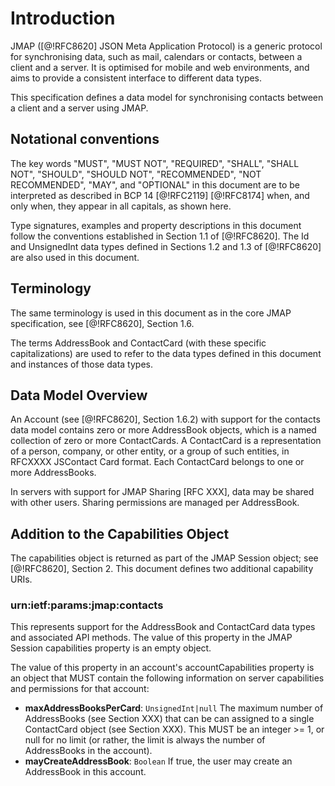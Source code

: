 # Introduction

JMAP ([@!RFC8620] JSON Meta Application Protocol) is a generic protocol for synchronising data, such as mail, calendars or contacts, between a client and a server. It is optimised for mobile and web environments, and aims to provide a consistent interface to different data types.

This specification defines a data model for synchronising contacts between a client and a server using JMAP.

## Notational conventions

The key words "MUST", "MUST NOT", "REQUIRED", "SHALL", "SHALL NOT", "SHOULD", "SHOULD NOT", "RECOMMENDED", "NOT RECOMMENDED", "MAY", and "OPTIONAL" in this document are to be interpreted as described in BCP 14 [@!RFC2119] [@!RFC8174] when, and only when, they appear in all capitals, as shown here.

Type signatures, examples and property descriptions in this document follow the conventions established in Section 1.1 of [@!RFC8620].  The Id and UnsignedInt data types defined in Sections 1.2 and 1.3 of [@!RFC8620] are also used in this document.

## Terminology

The same terminology is used in this document as in the core JMAP specification, see [@!RFC8620], Section 1.6.

The terms AddressBook and ContactCard (with these specific capitalizations) are used to refer to the data types defined in this document and instances of those data types.

## Data Model Overview

An Account (see [@!RFC8620], Section 1.6.2) with support for the contacts data model contains zero or more AddressBook objects, which is a named collection of zero or more ContactCards. A ContactCard is a representation of a person, company, or other entity, or a group of such entities, in RFCXXXX JSContact Card format. Each ContactCard belongs to one or more AddressBooks.

In servers with support for JMAP Sharing [RFC XXX], data may be shared with other users. Sharing permissions are managed per AddressBook.

## Addition to the Capabilities Object

The capabilities object is returned as part of the JMAP Session object; see [@!RFC8620], Section 2. This document defines two additional capability URIs.

### urn:ietf:params:jmap:contacts

This represents support for the AddressBook and ContactCard data types and associated API methods. The value of this property in the JMAP Session capabilities property is an empty object.

The value of this property in an account's accountCapabilities property is an object that MUST contain the following information on server capabilities and permissions for that account:

- **maxAddressBooksPerCard**: `UnsignedInt|null`
  The maximum number of AddressBooks (see Section XXX) that can be can assigned to a single ContactCard object (see Section XXX). This MUST be an integer >= 1, or null for no limit (or rather, the limit is always the number of AddressBooks in the account).
- **mayCreateAddressBook**: `Boolean`
  If true, the user may create an AddressBook in this account.
